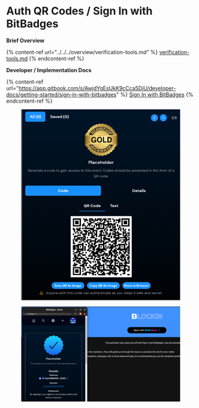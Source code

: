 # Auth QR Codes / Sign In with BitBadges

**Brief Overview**

{% content-ref url="../../../overview/verification-tools.md" %}
[verification-tools.md](../../../overview/verification-tools.md)
{% endcontent-ref %}

**Developer / Implementation Docs**

{% content-ref url="https://app.gitbook.com/s/AwjdYgEsUkK9cCca5DiU/developer-docs/getting-started/sign-in-with-bitbadges" %}
[Sign In with BitBadges](https://app.gitbook.com/s/AwjdYgEsUkK9cCca5DiU/developer-docs/getting-started/sign-in-with-bitbadges)
{% endcontent-ref %}



<figure><img src="../../../.gitbook/assets/image (1) (1) (1) (1) (1) (1).png" alt=""><figcaption></figcaption></figure>

<figure><img src="../../../.gitbook/assets/image (2) (1).png" alt=""><figcaption></figcaption></figure>

